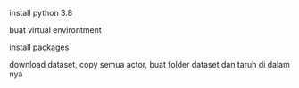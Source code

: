 install python 3.8

buat virtual environtment

install packages

download dataset, copy semua actor, buat folder dataset dan taruh di dalam nya